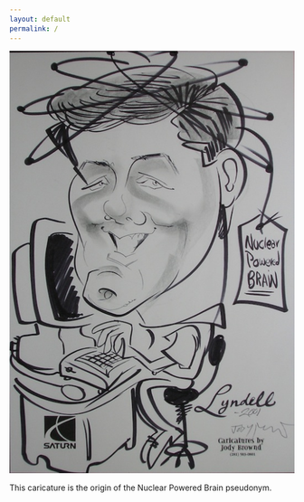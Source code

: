 ```yaml
---
layout: default
permalink: /
---
```


![caricature](nuclear.jpg)

This caricature is the origin of the Nuclear Powered Brain pseudonym.

